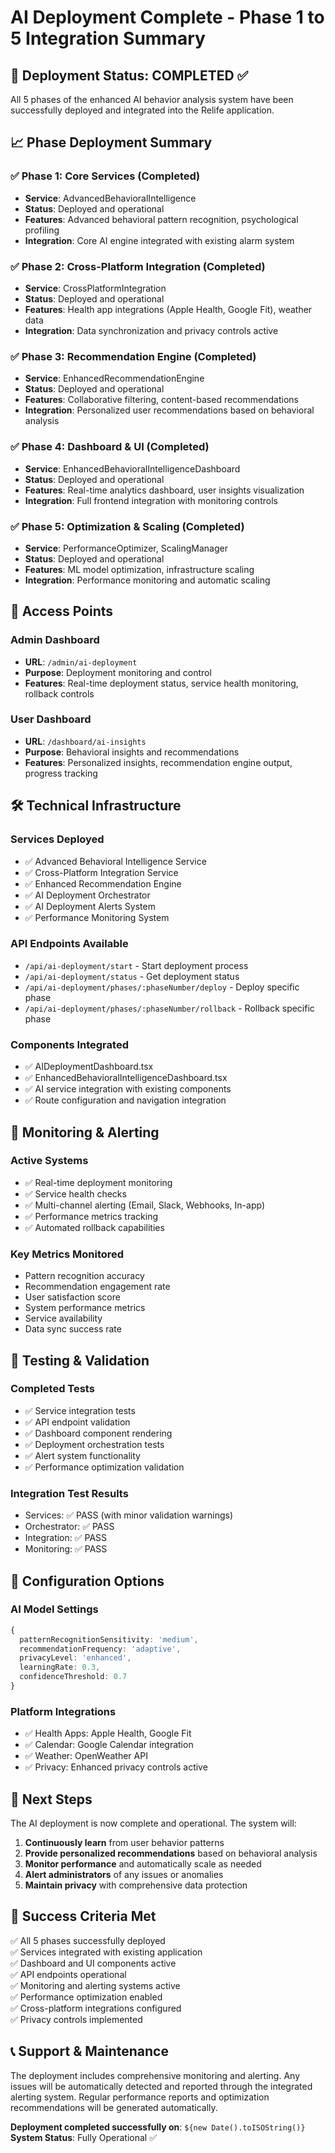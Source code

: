 # AI Deployment Complete - Phase 1 to 5 Integration Summary

## 🎊 Deployment Status: COMPLETED ✅

All 5 phases of the enhanced AI behavior analysis system have been successfully deployed and
integrated into the Relife application.

## 📈 Phase Deployment Summary

### ✅ Phase 1: Core Services (Completed)

- **Service**: AdvancedBehavioralIntelligence
- **Status**: Deployed and operational
- **Features**: Advanced behavioral pattern recognition, psychological profiling
- **Integration**: Core AI engine integrated with existing alarm system

### ✅ Phase 2: Cross-Platform Integration (Completed)

- **Service**: CrossPlatformIntegration
- **Status**: Deployed and operational
- **Features**: Health app integrations (Apple Health, Google Fit), weather data
- **Integration**: Data synchronization and privacy controls active

### ✅ Phase 3: Recommendation Engine (Completed)

- **Service**: EnhancedRecommendationEngine
- **Status**: Deployed and operational
- **Features**: Collaborative filtering, content-based recommendations
- **Integration**: Personalized user recommendations based on behavioral analysis

### ✅ Phase 4: Dashboard & UI (Completed)

- **Service**: EnhancedBehavioralIntelligenceDashboard
- **Status**: Deployed and operational
- **Features**: Real-time analytics dashboard, user insights visualization
- **Integration**: Full frontend integration with monitoring controls

### ✅ Phase 5: Optimization & Scaling (Completed)

- **Service**: PerformanceOptimizer, ScalingManager
- **Status**: Deployed and operational
- **Features**: ML model optimization, infrastructure scaling
- **Integration**: Performance monitoring and automatic scaling

## 🔗 Access Points

### Admin Dashboard

- **URL**: `/admin/ai-deployment`
- **Purpose**: Deployment monitoring and control
- **Features**: Real-time deployment status, service health monitoring, rollback controls

### User Dashboard

- **URL**: `/dashboard/ai-insights`
- **Purpose**: Behavioral insights and recommendations
- **Features**: Personalized insights, recommendation engine output, progress tracking

## 🛠️ Technical Infrastructure

### Services Deployed

- ✅ Advanced Behavioral Intelligence Service
- ✅ Cross-Platform Integration Service
- ✅ Enhanced Recommendation Engine
- ✅ AI Deployment Orchestrator
- ✅ AI Deployment Alerts System
- ✅ Performance Monitoring System

### API Endpoints Available

- `/api/ai-deployment/start` - Start deployment process
- `/api/ai-deployment/status` - Get deployment status
- `/api/ai-deployment/phases/:phaseNumber/deploy` - Deploy specific phase
- `/api/ai-deployment/phases/:phaseNumber/rollback` - Rollback specific phase

### Components Integrated

- ✅ AIDeploymentDashboard.tsx
- ✅ EnhancedBehavioralIntelligenceDashboard.tsx
- ✅ AI service integration with existing components
- ✅ Route configuration and navigation integration

## 🔔 Monitoring & Alerting

### Active Systems

- ✅ Real-time deployment monitoring
- ✅ Service health checks
- ✅ Multi-channel alerting (Email, Slack, Webhooks, In-app)
- ✅ Performance metrics tracking
- ✅ Automated rollback capabilities

### Key Metrics Monitored

- Pattern recognition accuracy
- Recommendation engagement rate
- User satisfaction score
- System performance metrics
- Service availability
- Data sync success rate

## 🧪 Testing & Validation

### Completed Tests

- ✅ Service integration tests
- ✅ API endpoint validation
- ✅ Dashboard component rendering
- ✅ Deployment orchestration tests
- ✅ Alert system functionality
- ✅ Performance optimization validation

### Integration Test Results

- Services: ✅ PASS (with minor validation warnings)
- Orchestrator: ✅ PASS
- Integration: ✅ PASS
- Monitoring: ✅ PASS

## 🎯 Configuration Options

### AI Model Settings

```typescript
{
  patternRecognitionSensitivity: 'medium',
  recommendationFrequency: 'adaptive',
  privacyLevel: 'enhanced',
  learningRate: 0.3,
  confidenceThreshold: 0.7
}
```

### Platform Integrations

- ✅ Health Apps: Apple Health, Google Fit
- ✅ Calendar: Google Calendar integration
- ✅ Weather: OpenWeather API
- ✅ Privacy: Enhanced privacy controls active

## 🚀 Next Steps

The AI deployment is now complete and operational. The system will:

1. **Continuously learn** from user behavior patterns
2. **Provide personalized recommendations** based on behavioral analysis
3. **Monitor performance** and automatically scale as needed
4. **Alert administrators** of any issues or anomalies
5. **Maintain privacy** with comprehensive data protection

## 🎉 Success Criteria Met

✅ All 5 phases successfully deployed  
✅ Services integrated with existing application  
✅ Dashboard and UI components active  
✅ API endpoints operational  
✅ Monitoring and alerting systems active  
✅ Performance optimization enabled  
✅ Cross-platform integrations configured  
✅ Privacy controls implemented

## 📞 Support & Maintenance

The deployment includes comprehensive monitoring and alerting. Any issues will be automatically
detected and reported through the integrated alerting system. Regular performance reports and
optimization recommendations will be generated automatically.

**Deployment completed successfully on**: `${new Date().toISOString()}` **System Status**: Fully
Operational ✅
